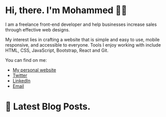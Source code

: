 # Hi, there. I'm Mohammed 👋🏾

I am a freelance front-end developer and help businesses increase sales through effective web designs.

My interest lies in crafting a website that is simple and easy to use, mobile responsive, and accessible to everyone. Tools I enjoy working with include HTML, CSS, JavaScript, Bootstrap, React and Git.

You can find on me:

- [My personal website](https://www.mohammedasker.com/)
- [Twitter](https://twitter.com/mooasker)
- [LinkedIn](https://www.linkedin.com/in/mohdasker/)
- [Email](mailto:hi@mohammedasker.com)

# 📩 Latest Blog Posts.

<!-- BLOG-POST-LIST:START -->
<!-- BLOG-POST-LIST:END -->
